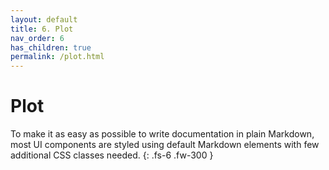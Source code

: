 ```yaml
---
layout: default
title: 6. Plot
nav_order: 6
has_children: true
permalink: /plot.html
---
```


# Plot

To make it as easy as possible to write documentation in plain Markdown, most UI components are styled using default Markdown elements with few additional CSS classes needed.
{: .fs-6 .fw-300 }

